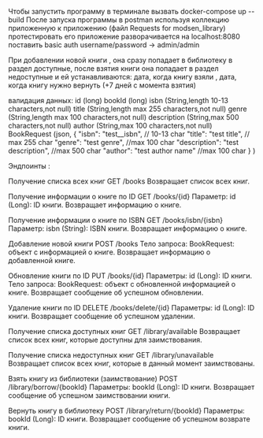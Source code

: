 Чтобы запустить программу в терминале вызвать docker-compose up --build После запуска программы в postman используя коллекцию приложенную к приложению (файл Requests for modsen_library) протестировать его приложение разворачивается на localhost:8080 поставить basic auth username/password -> admin/admin

При добавлении новой книги , она сразу попадает в библиотеку в раздел доступные, после взятия книги она попадает в раздел недоступные и ей устанавливаются: дата, когда книгу взяли , дата, когда книгу нужно вернуть (+7 дней с момента взятия)

валидация данных: id (long) bookId (long) isbn (String,length 10-13 characters,not null) title (String,length max 255 characters,not null) genre (String,length max 100 characters,not null) description (String,max 500 characters,not null) author (String,max 100 characters,not null) BookRequest (json, { "isbn": "test__isbn", // 10-13 char "title": "test title", // max 255 char "genre": "test genre", //max 100 char "description": "test description", //max 500 char "author": "test author name" //max 100 char } )

Эндпоинты :

Получение списка всех книг GET /books Возвращает список всех книг.

Получение информации о книге по ID GET /books/{id} Параметр: id (Long): ID книги. Возвращает информацию о книге.

Получение информации о книге по ISBN GET /books/isbn/{isbn} Параметр: isbn (String): ISBN книги. Возвращает информацию о книге.

Добавление новой книги POST /books Тело запроса: BookRequest: объект с информацией о книге. Возвращает информацию о добавленной книге.

Обновление книги по ID PUT /books/{id} Параметры: id (Long): ID книги. Тело запроса: BookRequest: объект с обновленной информацией о книге. Возвращает сообщение об успешном обновлении.

Удаление книги по ID DELETE /books/delete/{id} Параметры: id (Long): ID книги. Возвращает сообщение об успешном удалении.

Получение списка доступных книг GET /library/available Возвращает список всех книг, которые доступны для заимствования. 

Получение списка недоступных книг GET /library/unavailable Возвращает список всех книг, которые в данный момент заимствованы.

Взять книгу из библиотеки (заимствование) POST /library/borrow/{bookId} Параметры: bookId (Long): ID книги. Возвращает сообщение об успешном заимствовании книги.

Вернуть книгу в библиотеку POST /library/return/{bookId} Параметры: bookId (Long): ID книги. Возвращает сообщение об успешном возврате книги.